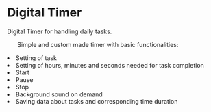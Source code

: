 # Digital Timer
Digital Timer for handling daily tasks.
<ul>Simple and custom made timer with basic functionalities:</ul>
<li>Setting of task</li>
<li>Setting of hours, minutes and seconds needed for task completion</li>
<li>Start</li>
<li>Pause</li>
<li>Stop</li>
<li>Background sound on demand</li>
<li>Saving data about tasks and corresponding time duration</li>
